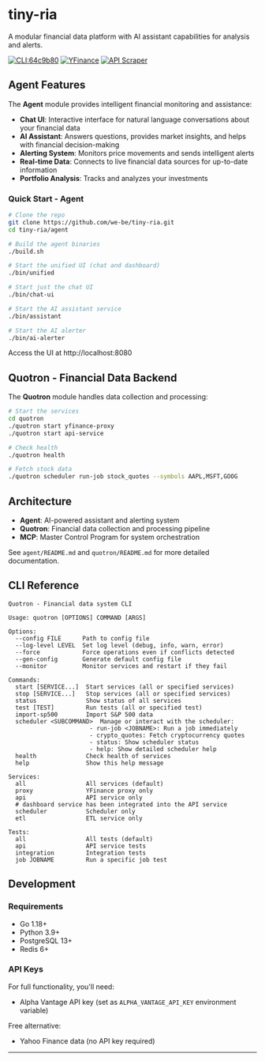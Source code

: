 # tiny-ria

A modular financial data platform with AI assistant capabilities for analysis and alerts.

[![CLI:64c9b80](https://img.shields.io/github/actions/workflow/status/we-be/tiny-ria/cli-release.yml?label=CLI%3A64c9b80&logo=go)](https://github.com/we-be/tiny-ria/actions/workflows/cli-release.yml)
[![YFinance](https://img.shields.io/github/actions/workflow/status/we-be/tiny-ria/yahoo-finance-tests.yml?label=YFinance&logo=yahoo)](https://github.com/we-be/tiny-ria/actions/workflows/yahoo-finance-tests.yml)
[![API Scraper](https://img.shields.io/github/actions/workflow/status/we-be/tiny-ria/api-scraper-tests.yml?label=API%20Scraper&logo=golang)](https://github.com/we-be/tiny-ria/actions/workflows/api-scraper-tests.yml)

## Agent Features

The **Agent** module provides intelligent financial monitoring and assistance:

- **Chat UI**: Interactive interface for natural language conversations about your financial data
- **AI Assistant**: Answers questions, provides market insights, and helps with financial decision-making
- **Alerting System**: Monitors price movements and sends intelligent alerts
- **Real-time Data**: Connects to live financial data sources for up-to-date information
- **Portfolio Analysis**: Tracks and analyzes your investments

### Quick Start - Agent

```bash
# Clone the repo
git clone https://github.com/we-be/tiny-ria.git
cd tiny-ria/agent

# Build the agent binaries
./build.sh

# Start the unified UI (chat and dashboard)
./bin/unified

# Start just the chat UI
./bin/chat-ui

# Start the AI assistant service
./bin/assistant

# Start the AI alerter
./bin/ai-alerter
```

Access the UI at http://localhost:8080

## Quotron - Financial Data Backend

The **Quotron** module handles data collection and processing:

```bash
# Start the services
cd quotron
./quotron start yfinance-proxy
./quotron start api-service

# Check health
./quotron health

# Fetch stock data
./quotron scheduler run-job stock_quotes --symbols AAPL,MSFT,GOOG
```

## Architecture

- **Agent**: AI-powered assistant and alerting system
- **Quotron**: Financial data collection and processing pipeline
- **MCP**: Master Control Program for system orchestration

See `agent/README.md` and `quotron/README.md` for more detailed documentation.

## CLI Reference

<!-- CLI_HELP_START -->
```
Quotron - Financial data system CLI

Usage: quotron [OPTIONS] COMMAND [ARGS]

Options:
  --config FILE      Path to config file
  --log-level LEVEL  Set log level (debug, info, warn, error)
  --force            Force operations even if conflicts detected
  --gen-config       Generate default config file
  --monitor          Monitor services and restart if they fail

Commands:
  start [SERVICE...]  Start services (all or specified services)
  stop [SERVICE...]   Stop services (all or specified services)
  status              Show status of all services
  test [TEST]         Run tests (all or specified test)
  import-sp500        Import S&P 500 data
  scheduler <SUBCOMMAND>  Manage or interact with the scheduler:
                       - run-job <JOBNAME>: Run a job immediately
                       - crypto_quotes: Fetch cryptocurrency quotes
                       - status: Show scheduler status
                       - help: Show detailed scheduler help
  health              Check health of services
  help                Show this help message

Services:
  all                 All services (default)
  proxy               YFinance proxy only
  api                 API service only
  # dashboard service has been integrated into the API service
  scheduler           Scheduler only
  etl                 ETL service only

Tests:
  all                 All tests (default)
  api                 API service tests
  integration         Integration tests
  job JOBNAME         Run a specific job test
```
<!-- CLI_HELP_END -->

## Development

### Requirements

- Go 1.18+
- Python 3.9+
- PostgreSQL 13+
- Redis 6+

### API Keys

For full functionality, you'll need:
- Alpha Vantage API key (set as `ALPHA_VANTAGE_API_KEY` environment variable)

Free alternative:
- Yahoo Finance data (no API key required)

---
